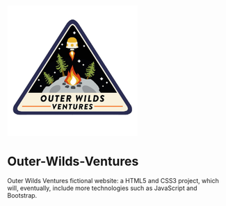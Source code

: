 <img src="assets/outer wilds ventures.jpg" alt="Outer Wilds Ventures Logo" height=300px>

# Outer-Wilds-Ventures
Outer Wilds Ventures fictional website: a HTML5 and CSS3 project, which will, eventually, include more technologies such as JavaScript and Bootstrap.
